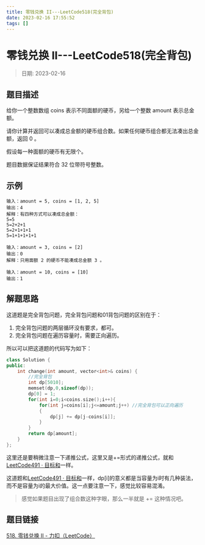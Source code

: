 ```yaml
---
title: 零钱兑换 II---LeetCode518(完全背包)
date: 2023-02-16 17:55:52
tags: []
---
```

# 零钱兑换 II---LeetCode518(完全背包)
> 日期: 2023-02-16

## 题目描述

给你一个整数数组 coins 表示不同面额的硬币，另给一个整数 amount 表示总金额。

请你计算并返回可以凑成总金额的硬币组合数。如果任何硬币组合都无法凑出总金额，返回 0 。

假设每一种面额的硬币有无限个。 

题目数据保证结果符合 32 位带符号整数。

## 示例

```
输入：amount = 5, coins = [1, 2, 5]
输出：4
解释：有四种方式可以凑成总金额：
5=5
5=2+2+1
5=2+1+1+1
5=1+1+1+1+1

```

```
输入：amount = 3, coins = [2]
输出：0
解释：只用面额 2 的硬币不能凑成总金额 3 。
```

```
输入：amount = 10, coins = [10] 
输出：1
```

## 解题思路

这道题是完全背包问题，完全背包问题和01背包问题的区别在于：

1. 完全背包问题的两层循环没有要求，都可。
2. 完全背包问题在遍历容量时，需要正向遍历。

所以可以把这道题的代码写为如下：

```cpp
class Solution {
public:
    int change(int amount, vector<int>& coins) {
        //完全背包
        int dp[5010];
        memset(dp,0,sizeof(dp));
        dp[0] = 1;
        for(int i=0;i<coins.size();i++){
            for(int j=coins[i];j<=amount;j++) //完全背包可以正向遍历
            {
                dp[j] += dp[j-coins[i]];
            }
        }
        return dp[amount];
    }
};
```

这里还是要稍微注意一下递推公式，这里又是+=形式的递推公式，就和[LeetCode491 · 目标和](https://www.ljhblog.top/algorithms/LeetCode/LeetCode494.html)一样。

这道题和[LeetCode491 · 目标和](https://www.ljhblog.top/algorithms/LeetCode/LeetCode494.html)一样，dp[i]的意义都是当容量为i时有几种装法，而不是容量为i的最大价值。这一点要注意一下，感觉比较容易混淆。

> 感觉如果题目出现了组合数这种字眼，那么一半就是 += 这种情况吧。



## 题目链接

[518. 零钱兑换 II - 力扣（LeetCode）](https://leetcode.cn/problems/coin-change-ii/)